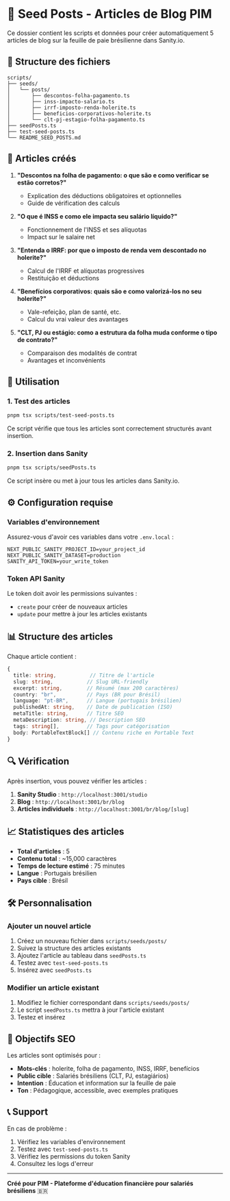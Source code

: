 # 🌱 Seed Posts - Articles de Blog PIM

Ce dossier contient les scripts et données pour créer automatiquement 5 articles de blog sur la feuille de paie brésilienne dans Sanity.io.

## 📁 Structure des fichiers

```
scripts/
├── seeds/
│   └── posts/
│       ├── descontos-folha-pagamento.ts
│       ├── inss-impacto-salario.ts
│       ├── irrf-imposto-renda-holerite.ts
│       ├── beneficios-corporativos-holerite.ts
│       └── clt-pj-estagio-folha-pagamento.ts
├── seedPosts.ts
├── test-seed-posts.ts
└── README_SEED_POSTS.md
```

## 📝 Articles créés

1. **"Descontos na folha de pagamento: o que são e como verificar se estão corretos?"**
   - Explication des déductions obligatoires et optionnelles
   - Guide de vérification des calculs

2. **"O que é INSS e como ele impacta seu salário líquido?"**
   - Fonctionnement de l'INSS et ses alíquotas
   - Impact sur le salaire net

3. **"Entenda o IRRF: por que o imposto de renda vem descontado no holerite?"**
   - Calcul de l'IRRF et alíquotas progressives
   - Restituição et déductions

4. **"Benefícios corporativos: quais são e como valorizá-los no seu holerite?"**
   - Vale-refeição, plan de santé, etc.
   - Calcul du vrai valeur des avantages

5. **"CLT, PJ ou estágio: como a estrutura da folha muda conforme o tipo de contrato?"**
   - Comparaison des modalités de contrat
   - Avantages et inconvénients

## 🚀 Utilisation

### 1. Test des articles

```bash
pnpm tsx scripts/test-seed-posts.ts
```

Ce script vérifie que tous les articles sont correctement structurés avant insertion.

### 2. Insertion dans Sanity

```bash
pnpm tsx scripts/seedPosts.ts
```

Ce script insère ou met à jour tous les articles dans Sanity.io.

## ⚙️ Configuration requise

### Variables d'environnement

Assurez-vous d'avoir ces variables dans votre `.env.local` :

```env
NEXT_PUBLIC_SANITY_PROJECT_ID=your_project_id
NEXT_PUBLIC_SANITY_DATASET=production
SANITY_API_TOKEN=your_write_token
```

### Token API Sanity

Le token doit avoir les permissions suivantes :
- `create` pour créer de nouveaux articles
- `update` pour mettre à jour les articles existants

## 📊 Structure des articles

Chaque article contient :

```typescript
{
  title: string,           // Titre de l'article
  slug: string,           // Slug URL-friendly
  excerpt: string,        // Résumé (max 200 caractères)
  country: "br",          // Pays (BR pour Brésil)
  language: "pt-BR",      // Langue (portugais brésilien)
  publishedAt: string,    // Date de publication (ISO)
  metaTitle: string,      // Titre SEO
  metaDescription: string, // Description SEO
  tags: string[],         // Tags pour catégorisation
  body: PortableTextBlock[] // Contenu riche en Portable Text
}
```

## 🔍 Vérification

Après insertion, vous pouvez vérifier les articles :

1. **Sanity Studio** : `http://localhost:3001/studio`
2. **Blog** : `http://localhost:3001/br/blog`
3. **Articles individuels** : `http://localhost:3001/br/blog/[slug]`

## 📈 Statistiques des articles

- **Total d'articles** : 5
- **Contenu total** : ~15,000 caractères
- **Temps de lecture estimé** : 75 minutes
- **Langue** : Portugais brésilien
- **Pays cible** : Brésil

## 🛠️ Personnalisation

### Ajouter un nouvel article

1. Créez un nouveau fichier dans `scripts/seeds/posts/`
2. Suivez la structure des articles existants
3. Ajoutez l'article au tableau dans `seedPosts.ts`
4. Testez avec `test-seed-posts.ts`
5. Insérez avec `seedPosts.ts`

### Modifier un article existant

1. Modifiez le fichier correspondant dans `scripts/seeds/posts/`
2. Le script `seedPosts.ts` mettra à jour l'article existant
3. Testez et insérez

## 🎯 Objectifs SEO

Les articles sont optimisés pour :

- **Mots-clés** : holerite, folha de pagamento, INSS, IRRF, benefícios
- **Public cible** : Salariés brésiliens (CLT, PJ, estagiários)
- **Intention** : Éducation et information sur la feuille de paie
- **Ton** : Pédagogique, accessible, avec exemples pratiques

## 📞 Support

En cas de problème :

1. Vérifiez les variables d'environnement
2. Testez avec `test-seed-posts.ts`
3. Vérifiez les permissions du token Sanity
4. Consultez les logs d'erreur

---

**Créé pour PIM - Plateforme d'éducation financière pour salariés brésiliens** 🇧🇷 